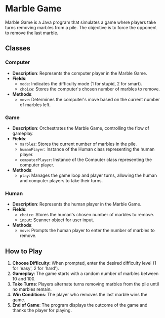# Marble Game

Marble Game is a Java program that simulates a game where players take turns removing marbles from a pile. The objective is to force the opponent to remove the last marble.

## Classes

### Computer

- **Description**: Represents the computer player in the Marble Game.
- **Fields**:
  - `mode`: Indicates the difficulty mode (1 for stupid, 2 for smart).
  - `choice`: Stores the computer's chosen number of marbles to remove.
- **Methods**:
  - `move`: Determines the computer's move based on the current number of marbles left.

### Game

- **Description**: Orchestrates the Marble Game, controlling the flow of gameplay.
- **Fields**:
  - `marbles`: Stores the current number of marbles in the pile.
  - `humanPlayer`: Instance of the Human class representing the human player.
  - `computerPlayer`: Instance of the Computer class representing the computer player.
- **Methods**:
  - `play`: Manages the game loop and player turns, allowing the human and computer players to take their turns.

### Human

- **Description**: Represents the human player in the Marble Game.
- **Fields**:
  - `choice`: Stores the human's chosen number of marbles to remove.
  - `input`: Scanner object for user input.
- **Methods**:
  - `move`: Prompts the human player to enter the number of marbles to remove.

## How to Play

1. **Choose Difficulty**: When prompted, enter the desired difficulty level (1 for 'easy', 2 for 'hard').
2. **Gameplay**: The game starts with a random number of marbles between 10 and 100.
3. **Take Turns**: Players alternate turns removing marbles from the pile until no marbles remain.
4. **Win Conditions**: The player who removes the last marble wins the game.
5. **End of Game**: The program displays the outcome of the game and thanks the player for playing.
